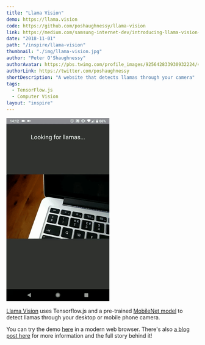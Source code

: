 ```yaml
---
title: "Llama Vision"
demo: https://llama.vision
code: https://github.com/poshaughnessy/llama-vision
link: https://medium.com/samsung-internet-dev/introducing-llama-vision-a-website-that-detects-llamas-through-your-camera-aa6f16144ac4
date: "2018-11-01"
path: "/inspire/llama-vision"
thumbnail: "./img/llama-vision.jpg"
author: "Peter O'Shaughnessy"
authorAvatar: https://pbs.twimg.com/profile_images/925642833930932224/4z64AAtq_400x400.jpg
authorLink: https://twitter.com/poshaughnessy
shortDescription: "A website that detects llamas through your camera"
tags:
  - TensorFlow.js
  - Computer Vision
layout: "inspire"
---
```


![Animation](./img/llama-vision.gif)

[Llama Vision](https://llama.vision) uses Tensorflow.js and a pre-trained [MobileNet model](https://github.com/tensorflow/tfjs-models/tree/master/mobilenet) to detect llamas through your desktop or mobile phone camera.

You can try the demo [here](https://llama.vision) in a modern web browser. There's also [a blog post here](https://medium.com/samsung-internet-dev/introducing-llama-vision-a-website-that-detects-llamas-through-your-camera-aa6f16144ac4) for more information and the full story behind it!
